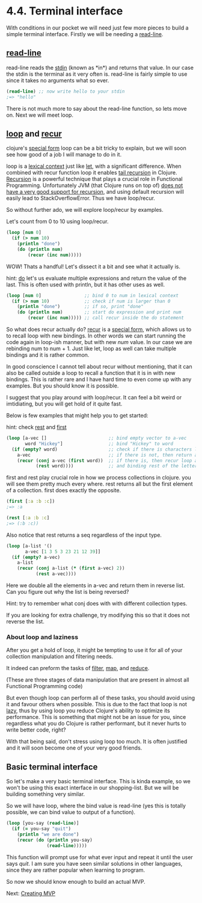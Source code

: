 # 4.4. Terminal interface

With conditions in our pocket we will need just few more pieces to build a simple terminal interface.
Firstly we will be needing a [read-line](https://clojuredocs.org/clojure.core/read-line).

## [read-line](https://clojuredocs.org/clojure.core/read-line)

read-line reads the [stdin](https://en.wikipedia.org/wiki/Standard_streams) (known as \*in\*) and returns that value.
In our case the stdin is the terminal as it very often is.
read-line is fairly simple to use since it takes no arguments what so ever.

```clojure
(read-line) ;; now write hello to your stdin
;=> "hello"
```

There is not much more to say about the read-line function,
so lets move on. Next we will meet loop.

## [loop](https://clojuredocs.org/clojure.core/loop) and [recur](https://clojuredocs.org/clojure.core/recur)

clojure's [special form](https://clojure.org/reference/special_forms) loop can be a bit tricky to explain,
but we will soon see how good of a job I will manage to do in it.

loop is a [lexical context](https://en.wikipedia.org/wiki/Scope_(computer_science)#Lexical_scope_vs._dynamic_scope) just like [let](https://clojuredocs.org/clojure.core/let),
with a significant difference.
When combined with recur function loop it enables [tail recursion](https://en.wikipedia.org/wiki/Tail_call) in Clojure.
[Recursion](https://en.wikipedia.org/wiki/Recursion) is a powerful technique that plays a crucial role in Functional Programming.
Unfortunately JVM (that Clojure runs on top of) [does not have a very good support for recursion](https://purelyfunctional.tv/article/problems-with-the-jvm/),
and using default recursion will easily lead to StackOverflowError.
Thus we have loop/recur.

So without further ado,
we will explore loop/recur by examples.

Let's count from 0 to 10 using loop/recur.

```clojure
(loop [num 0]
  (if (> num 10)
    (println "done")
    (do (println num)
        (recur (inc num)))))
```

WOW! Thats a handful!
Let's dissect it a bit and see what it actually is.

hint: [do](https://clojuredocs.org/clojure.core/do) let's us evaluate multiple expressions and return the value of the last.
This is often used with println,
but it has other uses as well.

```clojure
(loop [num 0]                ;; bind 0 to num in lexical context
  (if (> num 10)             ;; check if num is larger than 0
    (println "done")         ;; if so, print "done"
    (do (println num)        ;; start do expression and print num
        (recur (inc num))))) ;; call recur inside the do statement
```

So what does recur actually do?
[recur](https://clojuredocs.org/clojure.core/recur) is a [special form](https://clojure.org/reference/special_forms#recur),
which allows us to to recall loop with new bindings.
In other words we can start running the code again in loop-ish manner,
but with new _num_ value.
In our case we are rebinding num to num + 1.
Just like let,
loop as well can take multiple bindings and it is rather common.

In good conscience I cannot tell about recur without mentioning,
that it can also be called outside a loop to recall a function that it is in with new bindings.
This is rather rare and I have hard time to even come up with any examples.
But you should know it is possible.

I suggest that you play around with loop/recur.
It can feel a bit weird or imtidiating,
but you will get hold of it quite fast.

Below is few examples that might help you to get started:

hint: check [rest](https://clojuredocs.org/clojure.core/rest) and [first](https://clojuredocs.org/clojure.core/first)

```clojure
(loop [a-vec []                       ;; bind empty vector to a-vec
       word "Hickey"]                 ;; bind "Hickey" to word
  (if (empty? word)                   ;; check if there is characters left in word
    a-vec                             ;; if there is not, then return a-vec
    (recur (conj a-vec (first word))  ;; if there is, then recur loop adding first letter of the word to a-vec
           (rest word))))             ;; and binding rest of the letter (except first) to word
```

first and rest play crucial role in how we process collections in clojure.
you will see them pretty much every where.
rest returns all but the first element of a collection.
first does exactly the opposite.

```clojure
(first [:a :b :c])
;=> :a

(rest [:a :b :c]
;=> (:b :c))
```

Also notice that rest returns a seq regardless of the input type.

```clojure
(loop [a-list '()
       a-vec [1 3 5 3 23 21 12 39]]
  (if (empty? a-vec)
    a-list
    (recur (conj a-list (* (first a-vec) 2))
           (rest a-vec))))
```

Here we double all the elements in a-vec and return them in reverse list.
Can you figure out why the list is being reversed?

Hint: try to remember what conj does with with different collection types.

If you are looking for extra challenge,
try modifying this so that it does not reverse the list.

### About loop and laziness

After you get a hold of loop,
it might be tempting to use it for all of your collection manipulation and filtering needs.

It indeed can preform the tasks of [filter](https://clojuredocs.org/clojure.core/filter),
[map](https://clojuredocs.org/clojure.core/map),
and [reduce](https://clojuredocs.org/clojure.core/reduce).

(These are three stages of data manipulation that are present in almost all Functional Programming code)

But even though loop can perform all of these tasks,
you should avoid using it and favour others when possible.
This is due to the fact that loop is not [lazy](http://clojure-doc.org/articles/language/laziness.html),
thus by using loop you reduce Clojure's ability to optimize its performance.
This is something that might not be an issue for you,
since regardless what you do Clojure is rather performant,
but it never hurts to write better code, right?

With that being said,
don't stress using loop too much.
It is often justified and it will soon become one of your very good friends.

## Basic terminal interface

So let's make a very basic terminal interface.
This is kinda example,
so we won't be using this exact interface in our shopping-list.
But we will be building something very similar.

So we will have loop,
where the bind value is read-line
(yes this is totally possible, we can bind value to output of a function).

```clojure
(loop [you-say (read-line)]
  (if (= you-say "quit")
    (println "we are done")
    (recur (do (println you-say)
               (read-line)))))
```

This function will prompt use for what ever input and repeat it until the user says _quit_.
I am sure you have seen similar solutions in other languages,
since they are rather popular when learning to program.

So now we should know enough to build an actual MVP.

Next: [Creating MVP](5-creating-mvp.md)

